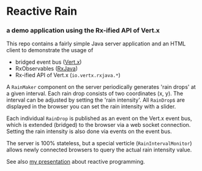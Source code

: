 # Reactive Rain
### a demo application using the Rx-ified API of Vert.x

This repo contains a fairly simple Java server application and an HTML client to demonstrate the usage of
* bridged event bus ([Vert.x](http://vertx.io/))
* RxObservables ([RxJava](http://reactivex.io/))
* Rx-ified API of Vert.x (`io.vertx.rxjava.*`)

A `RainMaker` component on the server periodically generates 'rain drops' at a given interval. Each rain drop consists of two coordinates (x, y). The interval can be adjusted by setting the 'rain intensity'. All `RainDrop`s are displayed in the browser you can set the rain intensity with a slider.

Each individual `RainDrop` is published as an event on the Vert.x event bus, which is extended (bridged) to the browser via a web socket connection. Setting the rain intensity is also done via events on the event bus.

The server is 100% stateless, but a special verticle (`RainIntervalMonitor`) allows newly connected browsers to query the actual rain intensity value.

See also [my presentation](http://slides.com/robbosman/reactive-programming-3#/) about reactive programming.
